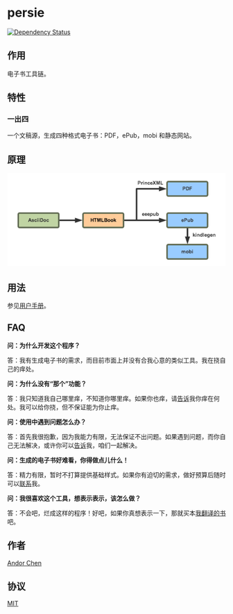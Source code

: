 # persie

[![Dependency Status](https://gemnasium.com/AndorChen/persie.svg)](https://gemnasium.com/AndorChen/persie)

## 作用

电子书工具链。

## 特性

### 一出四

一个文稿源，生成四种格式电子书：PDF，ePub，mobi 和静态网站。

## 原理

![](workflow.png)

## 用法

参见[用户手册](http://andorchen.github.io/persie-manual/)。

## FAQ

**问：为什么开发这个程序？**

答：我有生成电子书的需求，而目前市面上并没有合我心意的类似工具。我在挠自己的痒处。

**问：为什么没有“那个”功能？**

答：我只知道我自己哪里痒，不知道你哪里痒。如果你也痒，请[告诉](https://github.com/AndorChen/persie/issues)我你痒在何处。我可以给你挠，但不保证能为你止痒。

**问：使用中遇到问题怎么办？**

答：首先我很抱歉，因为我能力有限，无法保证不出问题。如果遇到问题，而你自己无法解决，或许你可以[告诉](https://github.com/AndorChen/persie/issues)我，咱们一起解决。

**问：生成的电子书好难看，你得做点儿什么！**

答：精力有限，暂时不打算提供基础样式。如果你有迫切的需求，做好预算后随时可以[联系](mailto:andor.chen.27@gmail.com)我。

**问：我很喜欢这个工具，想表示表示，该怎么做？**

答：不会吧，烂成这样的程序！好吧，如果你真想表示一下，那就买本[我翻译的书](https://selfstore.io/~andor)吧。

## 作者

[Andor Chen](http://about.ac)

## 协议

[MIT](LICENSE)

